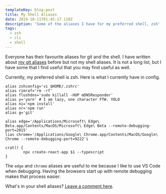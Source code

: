 ```yaml
---
templateKey: blog-post
title: My Shell Aliases
date: 2019-10-11T01:45:17.110Z
description: 'Some of the aliases I have for my preferred shell, zsh'
tags:
  - zsh
  - cli
  - shell
---
```

Everyone has their favourite aliases for git and the shell. I have written about [my git aliases](https://www.iamdeveloper.com/blog/2018-08-25-my-git-aliases/) before but not my shell aliases. It is not a long list, but I have some that I find useful that you may find useful as well.

Currently, my preferred shell is zsh. Here is what I currently have in config.

```
alias zshconfig='vi $HOME/.zshrc'
alias rimraf='rm -rf'
alias flushdns='sudo killall -HUP mDNSResponder'
alias y='yarn' # I am lazy, one character FTW. YOLO
alias ni='npm install'
alias nr='npm run'
alias g='git'

alias edge='/Applications/Microsoft\ Edge\ Beta.app/Contents/MacOS/Microsoft\ Edge\ Beta --remote-debugging-port=2015'
lias chrome='/Applications/Google\ Chrome.app/Contents/MacOS/Google\ Chrome --remote-debugging-port=9222'i

crat() {
        npx create-react-app $1 --typescript
}
```

The `edge` and `chrome` aliases are useful to me because I like to use VS Code when debugging. Having the browsers start up with remote debugging makes that process easier.

What's in your shell aliases? [Leave a comment here](https://dev.to/nickytonline/my-shell-aliases-1obk#comments).
